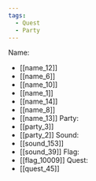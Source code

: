 ```yaml
---
tags:
  - Quest
  - Party
---
```

Name:
- [[name_12]]
- [[name_6]]
- [[name_10]]
- [[name_1]]
- [[name_14]]
- [[name_8]]
- [[name_13]]
Party:
- [[party_3]]
- [[party_2]]
Sound:
- [[sound_153]]
- [[sound_39]]
Flag:
- [[flag_10009]]
Quest:
- [[quest_45]]

